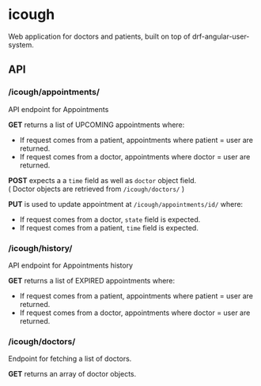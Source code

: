 # icough
Web application for doctors and patients, built on top of drf-angular-user-system.


## API

### /icough/appointments/

API endpoint for Appointments

**GET** returns a list of UPCOMING appointments where:  
- If request comes from a patient, appointments where patient = user are returned.  
- If request comes from a doctor, appointments where doctor = user are returned.  

**POST** expects a a `time` field as well as `doctor` object field.  
( Doctor objects are retrieved from `/icough/doctors/` )

**PUT** is used to update appointment at `/icough/appointments/id/`  where:  
- If request comes from a doctor, `state` field is expected.  
- If request comes from a patient, `time` field is expected.

### /icough/history/

API endpoint for Appointments history

**GET** returns a list of EXPIRED appointments where:  
- If request comes from a patient, appointments where patient = user are returned.  
- If request comes from a doctor, appointments where doctor = user are returned.


### /icough/doctors/

Endpoint for fetching a list of doctors.  

**GET** returns an array of doctor objects.

